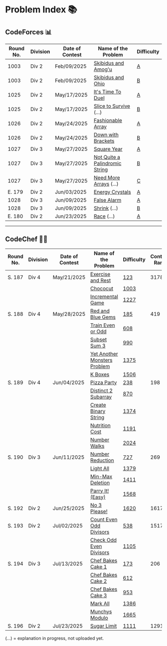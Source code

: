 # Problem Index 📚

## CodeForces 📊
| Round No. | Division | Date of Contest | Name of the Problem                                                                                                                | Difficulty                                             |
| --------- | -------- | --------------- | ---------------------------------------------------------------------------------------------------------------------------------- | -------------------------------------------------- |
| 1003      | Div 2    | Feb/09/2025     | [Skibidus and Amog'u](https://github.com/risha2211/Competitive-Programming/blob/main/Skibidus-and-Amog'u.md)                       | [A](https://codeforces.com/contest/2065/problem/A) |
| 1003      | Div 2    | Feb/09/2025     | [Skibidus and Ohio](https://github.com/risha2211/Competitive-Programming/blob/main/Skibidus-and-Ohio.md)                           | [B](https://codeforces.com/contest/2065/problem/B) |
| 1025      | Div 2    | May/17/2025     | [It's Time To Duel](https://github.com/risha2211/Competitive-Programming/blob/main/It's-Time-To-Duel.md)                           | [A](https://codeforces.com/contest/2109/problem/A) |
| 1025      | Div 2    | May/17/2025     | [Slice to Survive](https://github.com/risha2211/Competitive-Programming/blob/main/Slice-to-Survive.md) (...)                       | [B](https://codeforces.com/contest/2109/problem/B) |
| 1026      | Div 2    | May/24/2025     | [Fashionable Array](https://github.com/risha2211/Competitive-Programming/blob/main/Fashionable-Array.md)                           | [A](https://codeforces.com/contest/2110/problem/A) |
| 1026      | Div 2    | May/24/2025     | [Down with Brackets](https://github.com/risha2211/Competitive-Programming/blob/main/Down-with-Brackets.md)                         | [B](https://codeforces.com/contest/2110/problem/B) |
| 1027      | Div 3    | May/27/2025     | [Square Year](https://github.com/risha2211/Competitive-Programming/blob/main/Square-Year.md)                                       | [A](https://codeforces.com/contest/2114/problem/A) |
| 1027      | Div 3    | May/27/2025     | [Not Quite a Palindromic String](https://github.com/risha2211/Competitive-Programming/blob/main/Not-Quite-a-Palindromic-String.md) | [B](https://codeforces.com/contest/2114/problem/B) |
| 1027      | Div 3    | May/27/2025     | [Need More Arrays](https://github.com/risha2211/Competitive-Programming/blob/main/Need-More-Arrays.md) (...)                       | [C](https://codeforces.com/contest/2114/problem/C) |
| E. 179    | Div 2    | Jun/03/2025     | [Energy Crystals](https://github.com/risha2211/Competitive-Programming/blob/main/Energy-Crystals.md)                               | [A](https://codeforces.com/contest/2111/problem/A) |
| 1028      | Div 3    | Jun/09/2025     | [False Alarm](https://github.com/risha2211/Competitive-Programming/blob/main/False-Alarm.md)                                       | [A](https://codeforces.com/contest/2117/problem/A) |
| 1028      | Div 3    | Jun/09/2025     | [Shrink](https://github.com/risha2211/Competitive-Programming/blob/main/Shrink.md) (...)                                           | [B](https://codeforces.com/contest/2117/problem/B) |
| E. 180    | Div 2    | Jun/23/2025     | [Race](https://github.com/risha2211/Competitive-Programming/blob/main/Race.md) (...)                                               | [A](https://codeforces.com/contest/2112/problem/A) |

---

## CodeChef 🧑‍🍳
| Round No. | Division | Date of Contest       | Name of the Problem                                                                                                            | Difficulty                                               | Contest Rank |
| --------- | -------- | ----------- | ------------------------------------------------------------------------------------------------------------------------------ | -------------------------------------------------------- | ------------ |
| S. 187    | Div 4    | May/21/2025 | [Exercise and Rest](https://github.com/risha2211/Competitive-Programming/blob/main/Exercise-and-Rest.md)                       | [123](https://www.codechef.com/problems/EXREST)          | 3178         |
|           |          |             | [Chococut](https://github.com/risha2211/Competitive-Programming/blob/main/Chococut.md)                                         | [1003](https://www.codechef.com/problems/CHOCUT)         |              |
|           |          |             | [Incremental Game](https://github.com/risha2211/Competitive-Programming/blob/main/Incremental-Game.md)                         | [1227](https://www.codechef.com/problems/INCGAME)        |              |
| S. 188    | Div 4    | May/28/2025 | [Red and Blue Gems](https://github.com/risha2211/Competitive-Programming/blob/main/Red-and-Blue-Gems.md)                       | [185](https://www.codechef.com/problems/REDBLUEGEM)      | 419          |
|           |          |             | [Train Even or Odd](https://github.com/risha2211/Competitive-Programming/blob/main/Train-Even-or-Odd.md)                       | [608](https://www.codechef.com/problems/TRAINEVOD)       |              |
|           |          |             | [Subset Sum 3](https://github.com/risha2211/Competitive-Programming/blob/main/Subset-Sum-3.md)                                 | [990](https://www.codechef.com/problems/SUBSUM3)         |              |
|           |          |             | [Yet Another Monsters Problem](https://github.com/risha2211/Competitive-Programming/blob/main/Yet-Another-Monsters-Problem.md) | [1375](https://www.codechef.com/problems/YETMON)         |              |
|           |          |             | [K Boxes](https://github.com/risha2211/Competitive-Programming/blob/main/K-Boxes.md)                                           | [1506](https://www.codechef.com/problems/KBOXES)         |              |
| S. 189    | Div 4    | Jun/04/2025 | [Pizza Party](https://github.com/risha2211/Competitive-Programming/blob/main/Pizza-Party.md)                                   | [238](https://www.codechef.com/problems/PIZZAPARTY)      | 198          |
|           |          |             | [Distinct 2 Subarray](https://github.com/risha2211/Competitive-Programming/blob/main/Distinct-2-Subarray.md)                   | [870](https://www.codechef.com/problems/DIS2SUB)         |              |
|           |          |             | [Create Binary String](https://github.com/risha2211/Competitive-Programming/blob/main/Create-Binary-String.md)                 | [1374](https://www.codechef.com/problems/CREATEBINSTR)   |              |
|           |          |             | [Nutrition Cost](https://github.com/risha2211/Competitive-Programming/blob/main/Nutrition-Cost.md)                             | [1191](https://www.codechef.com/problems/NUTRICOST)      |              |
|           |          |             | [Number Walks](https://github.com/risha2211/Competitive-Programming/blob/main/Number-Walks.md)                                 | [2024](https://www.codechef.com/problems/NUMBERWALK)     |              |
| S. 190    | Div 3    | Jun/11/2025 | [Number Reduction](https://github.com/risha2211/Competitive-Programming/blob/main/Number-Reduction.md)                         | [727](https://www.codechef.com/problems/RED23)           | 269          |
|           |          |             | [Light All](https://github.com/risha2211/Competitive-Programming/blob/main/Light-All.md)                                       | [1379](https://www.codechef.com/problems/LTALL)          |              |
|           |          |             | [Min-Max Deletion](https://github.com/risha2211/Competitive-Programming/blob/main/Min-Max-Deletion.md)                         | [1411](https://www.codechef.com/problems/MNMXDEL)        |              |
|           |          |             | [Parry It! (Easy)](https://github.com/risha2211/Competitive-Programming/blob/main/Parry-It-Easy.md)                            | [1568](https://www.codechef.com/problems/MXPARREZ)       |              |
| S. 192    | Div 2    | Jun/25/2025 | [No 3 Please!](https://github.com/risha2211/Competitive-Programming/blob/main/No-3-Please.md)                                  | [1620](https://www.codechef.com/START192B/problems/NO3P) | 1617         |
| S. 193    | Div 2    | Jul/02/2025 | [Count Even Odd Divisors](https://github.com/risha2211/Competitive-Programming/blob/main/Count-Even-Odd-Divisors.md)           | [538](https://www.codechef.com/problems/CNTODDEVEN)      | 1517         |
|           |          |             | [Check Odd Even Divisors](https://github.com/risha2211/Competitive-Programming/blob/main/Check-Odd-Even-Divisors.md)           | [1105](https://www.codechef.com/problems/ODDEVENDIV)     |              |
| S. 194    | Div 3    | Jul/13/2025 | [Chef Bakes Cake 1](https://github.com/risha2211/Competitive-Programming/blob/main/Chef-Bakes-Cake-1.md)                       | [173](https://www.codechef.com/problems/BAKECAKE1)       | 206          |
|           |          |             | [Chef Bakes Cake 2](https://github.com/risha2211/Competitive-Programming/blob/main/Chef-Bakes-Cake-2.md)                       | [612](https://www.codechef.com/problems/BAKECAKE2)       |              |
|           |          |             | [Chef Bakes Cake 3](https://github.com/risha2211/Competitive-Programming/blob/main/Chef-Bakes-Cake-3.md)                       | [953](https://www.codechef.com/problems/BAKECAKE3)       |              |
|           |          |             | [Mark All](https://github.com/risha2211/Competitive-Programming/blob/main/Mark-All.md)                                         | [1386](https://www.codechef.com/problems/MARKALL)        |              |
|           |          |             | [Munchys Modulo](https://github.com/risha2211/Competitive-Programming/blob/main/Munchys-Modulo.md)                             | [1665](https://www.codechef.com/problems/MUNCHMOD)       |              |
| S. 196    | Div 2    | Jul/23/2025 | [Sugar Limit](https://github.com/risha2211/Competitive-Programming/blob/main/Sugar-Limit.md)                                   | [1111](https://www.codechef.com/problems/SULIM)          | 1291         |

(...) = explanation in progress, not uploaded yet.
